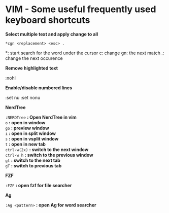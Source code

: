 # VIM - Some useful frequently used keyboard shortcuts

**Select multiple text and apply change to all**

```
*cgn <replacement> <esc> .
```

*: start search for the word under the cursor
c: change
gn: the next match
.: change the next occurence

**Remove highlighted text**

:nohl

**Enable/disable numbered lines**

:set nu
:set nonu

**NerdTree**

`:NERDTree` **:  Open NerdTree in vim**<br />
`o` **:  open in window**<br />
`go` **: preview window**<br />
`i` **:  open in split window**<br />
`s` **:  open in vsplit window**<br />
`t` **:  open in new tab**<br />
`ctrl-w(2x)` **:  switch to the next window**<br />
`ctrl-w h` **:  switch to the previous window**<br />
`gt` **:  switch to the next tab**<br />
`gT` **:  switch to previous tab**<br />

**FZF**

`:FZF` **:  open fzf for file searcher**<br />

**Ag**

`:Ag <pattern>` **: open Ag for word searcher**<br />

